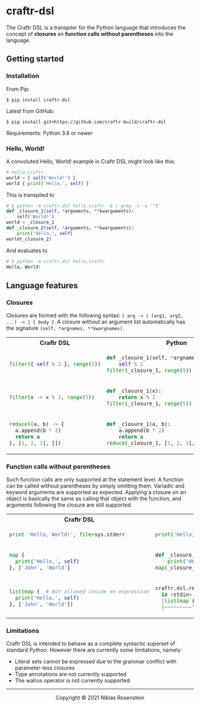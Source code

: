 # craftr-dsl

The Craftr DSL is a transpiler for the Python language that introduces the concept of **closures** an 
**function calls without parentheses** into the language.

## Getting started

### Installation 

From Pip:

    $ pip install craftr-dsl

Latest from GitHub:

    $ pip install git+https://github.com/craftr-build/craftr-dsl

Requirements: Python 3.8 or newer

### Hello, World!

A convoluted Hello, World! example in Craftr DSL might look like this:

```py
# hello.craftr
world = { self('World!') }
world { print('Hello,', self) }
```

This is transpiled to

```py
# $ python -m craftr.dsl hello.craftr -E | grep -v -e '^$'
def _closure_1(self, *arguments, **kwarguments):
    self('World!')
world = _closure_1
def _closure_2(self, *arguments, **kwarguments):
    print('Hello,', self)
world(_closure_2)
```

And evaluates to

```py
# $ python -m craftr.dsl hello.craftr
Hello, World!
```

## Language features

### Closures

Closures are formed with the following syntax: `[ arg -> | (arg1, arg2, ...) -> ] { body }`. A closure without
an argument list automatically has the signature `(self, *argnames, **kwargnames)`.

<table align="center"><tr><th>Craftr DSL</th><th>Python</th></tr>

<tr><td>

```py
filter({ self % 2 }, range(5))
```
</td><td>

```py
def _closure_1(self, *argnames, **kwargnames):
    self % 2
filter(_closure_1, range(5))
```
</td></tr>


<tr><td>

```py
filter(x -> x % 2, range(5))
```
</td><td>

```py
def _closure_1(x):
    return x % 2
filter(_closure_1, range(5))
```
</td></tr>


<tr><td>

```py
reduce((a, b) -> {
  a.append(b * 2)
  return a
}, [1, 2, 3], [])
```
</td><td>

```py
def _closure_1(a, b):
    a.append(b * 2)
    return a
reduce(_closure_1, [1, 2, 3], [])
```
</td></tr>

</table>


### Function calls without parentheses

Such function calls are only supported at the statement level. A function can be called without parentheses by
simply omitting them. Variadic and keyword arguments are supported as expected. Applying a closure on an object
is basically the same as calling that object with the function, and arguments following the closure are still
supported.


<table align="center"><tr><th>Craftr DSL</th><th>Python</th></tr>

<tr><td>

```py
print 'Hello, World!', file=sys.stderr
```
</td><td>

```py
print('Hello, World!', file=sys.stderr)
```
</td></tr>


<tr><td>

```py
map {
  print('Hello,', self)
}, ['John', 'World']
```
</td><td>

```py
def _closure_1(self):
    print('Hello,', self)
map(_closure_1, ['John', 'World'])
```
</td></tr>


<tr><td>

```py
list(map {  # Not allowed inside an expression
  print('Hello,', self)
}, ['John', 'World'])
```
</td><td>

```py
craftr.dsl.rewrite.SyntaxError: 
  in <stdin> at line 1: expected ) but got TokenProxy(Token(type=<Token.Control: 8>, value='{', pos=Cursor(offset=9, line=1, column=9)))
  |list(map {
  |~~~~~~~~~^
```
</td></tr>


</table>



### Limitations

Craftr DSL is intended to behave as a complete syntactic superset of standard Python. However there are currently
some limitations, namely:

* Literal sets cannot be expressed due to the grammar conflict with parameter-less closures
* Type annotations are not currently supported
* The walrus operator is not currently supported

---

<p align="center">Copyright &copy; 2021 Niklas Rosenstein</p>
